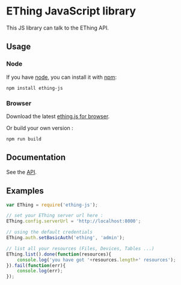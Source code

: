 
# EThing JavaScript library

This JS library can talk to the EThing API. 


## Usage

### Node

If you have [node](http://nodejs.org/), you can install it with [npm](http://npmjs.org):

```
npm install ething-js
```

### Browser
Download the latest [ething.js for browser](https://raw.githubusercontent.com/e-thing/ething-js/master/dist/ething.js).

Or build your own version :

```
npm run build
```

## Documentation

See the [API](https://github.com/e-thing/ething-js/blob/master/api.md).

## Examples

```javascript
var EThing = require('ething-js');

// set your EThing server url here :
EThing.config.serverUrl = 'http://localhost:8000';

// using the default credentials
EThing.auth.setBasicAuth('ething', 'admin');

// list all your resources (Files, Devices, Tables ...)
EThing.list().done(function(resources){
	console.log('you have got '+resources.length+' resources');
}).fail(function(err){
	console.log(err);
});

```


